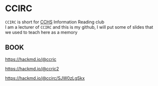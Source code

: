 # CCIRC
`CCIRC` is short for [CCHS](https://www.cchs.chc.edu.tw/) Information Reading club  
I am a lecturer of `CCIRC` and this is my github, I will put some of slides that we used to teach here as a memory

## BOOK
https://hackmd.io/@ccric

https://hackmd.io/@ccric2

https://hackmd.io/@ccirc/SJW0zLgSkx